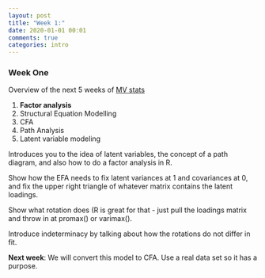 ```yaml
---
layout: post
title: "Week 1:"
date: 2020-01-01 00:01
comments: true
categories: intro
---
```


<a name="top"></a>
### Week One

Overview of the next 5 weeks of [MV stats](http://www.drps.ed.ac.uk/15-16/dpt/cxpsyl11054.htm)

1. **Factor analysis**
2. Structural Equation Modelling
3. CFA
4. Path Analysis
5. Latent variable modeling

Introduces you to the idea of latent variables, the concept of a path diagram, and also how to do a factor analysis in R.

Show how the EFA needs to fix latent variances at 1 and covariances at 0, and fix the upper right triangle of whatever matrix contains the latent loadings.

Show what rotation does (R is great for that - just pull the loadings matrix and throw in at promax() or varimax().

Introduce indeterminacy by talking about how the rotations do not differ in fit.

**Next week**: We will convert this model to CFA. Use a real data set so it has a purpose.
